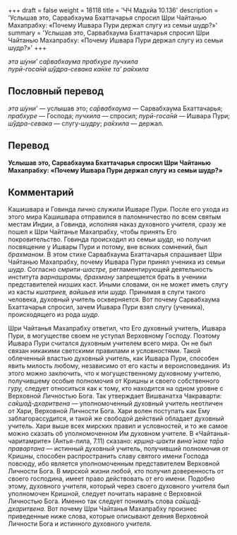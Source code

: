 +++
draft = false
weight = 18118
title = 'ЧЧ Мадхйа 10.136'
description = 'Услышав это, Сарвабхаума Бхаттачарья спросил Шри Чайтанью Махапрабху: «Почему Ишвара Пури держал слугу из семьи шудр?»'
summary = 'Услышав это, Сарвабхаума Бхаттачарья спросил Шри Чайтанью Махапрабху: «Почему Ишвара Пури держал слугу из семьи шудр?»'
+++

_эта ш́уни’ са̄рвабхаума прабхуре пучхила  
пурӣ-госа̄н̃и ш́ӯдра-севака ка̄н̇хе та’ ра̄кхила_

## Пословный перевод

_эта_ _ш́уни’_ — услышав это; _са̄рвабхаума_ — Сарвабхаума Бхаттачарья; _прабхуре_ — Господа; _пучхила_ — спросил; _пурӣ_\-_госа̄н̃и_ — Ишвара Пури; _ш́ӯдра_\-_севака_ — слугу-_шудру_; _ра̄кхила_ — держал.

## Перевод

**Услышав это, Сарвабхаума Бхаттачарья спросил Шри Чайтанью Махапрабху: «Почему Ишвара Пури держал слугу из семьи шудр?»**

## Комментарий

Кашишвара и Говинда лично служили Ишваре Пури. После его ухода из этого мира Кашишвара отправился в паломничество по всем святым местам Индии, а Говинда, исполняя наказ духовного учителя, сразу же пошел к Шри Чайтанье Махапрабху, чтобы принять Его покровительство. Говинда происходил из семьи _шудр,_ но получил посвящение у Ишвары Пури и потому, вне всяких сомнений, был _брахманом._ В этом стихе Сарвабхаума Бхаттачарья спрашивает Шри Чайтанью Махапрабху, почему Ишвара Пури принял ученика из семьи _шудр_. Согласно _смрити-шастре,_ регламентирующей деятельность института _варнашрамы, брахману_ запрещается брать в ученики представителей низших каст. Иными словами, он не может иметь слугу из касты _кшатриев, вайшьев_ или _шудр._ Принимая в слуги такого человека, духовный учитель оскверняется. Вот почему Сарвабхаума Бхаттачарья спросил, зачем Ишвара Пури взял слугу (ученика), происходящего из рода _шудр._

Шри Чайтанья Махапрабху ответил, что Его духовный учитель, Ишвара Пури, в могуществе своем не уступал Верховному Господу. Поэтому Ишвара Пури считался духовным учителем всего мира. Он не был связан никакими светскими правилами и условностями. Такой облеченный властью духовный учитель, как Ишвара Пури, способен явить милость любому, независимо от его касты и вероисповедания. Из этого можно заключить, что к могущественному духовному учителю, получившему особые полномочия от Кришны и своего собственного _гуру,_ следует относиться как к тому, кто находится на одном уровне с Верховной Личностью Бога. Так утверждает Вишванатха Чакраварти: _са̄кша̄д-дхаритвена —_ уполномоченный духовный учитель неотличен от Хари, Верховной Личности Бога. Хари волен поступать как Ему заблагорассудится, и такой же свободой действий обладает духовный учитель. Хари выше всех мирских правил и условностей, и то же самое можно сказать об уполномоченном Им духовном учителе. В «Чайтанья-чаритамрите» (Антья-лила, 7.11) сказано: _кр̣шн̣а-ш́акти вина̄ нахе та̄ра правартана —_ истинный духовный учитель, получивший полномочия от Кришны, способен распространить славу святого имени Господа повсюду, ибо является уполномоченным представителем Верховной Личности Бога. В мирской жизни любой, кто получил доверенность от своего господина, имеет право действовать от его имени. Подобно этому, духовного учителя, который через своего духовного учителя был уполномочен Кришной, следует почитать наравне с Верховной Личностью Бога. Именно так следует понимать слова _са̄кша̄д-дхаритвена._ Вот почему Шри Чайтанья Махапрабху произнес приведенные ниже слова, которые описывают деяния Верховной Личности Бога и истинного духовного учителя.
